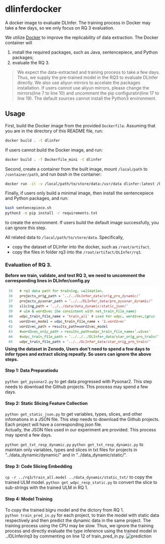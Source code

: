 # dlinferdocker
A docker image to evaluate DLInfer. The training process in Docker may take a few days, so we only focus on RQ 3 evaluation.

We utilize [Docker](https://www.docker.com/) to improve the replicability of
data extraction. The Docker container will

1. install the required packages, such as Java, sentencepiece, and Python packages;
2. evaluate the RQ 3.

> We expect the data-extracted and training process to take a few days.
> Thus, we supply the pre-trained model in the RQ3 to evaluate DLInfer directly.
> We also use aliyun mirrors to accelate the packages installation. If users cannot
> use aliyun mirrors, please change the mirrors(line 7 to line 10) and uncomment the pip configuratin(line 17 to line 19).
> The default sources cannot install the Python3 environment. 

## Usage

First, build the Docker image from the provided `Dockerfile`. Assuming that you
are in the directory of this README file, run:

```bash
docker build . -t dlinfer
```

If users cannot build the Docker image, and run:
```bash
docker build . -f Dockerfile_mini -t dlinfer
```

Second, create a container from the built image, mount `/local/path` to
`/container/path`, and run _bash_ in the container:

```bash
docker run -it -v /local/path/to/store/data:/usr/data dlinfer:latest /bin/bash
```

Finally, if users only build a minimal image, then install the sentencepiece and Python packages, and run:
```bash
bash sentencepiece.sh
python3 -m pip install -r requirements.txt
```
to create the environment. If users build the default image successfully, you can ignore this step. 

All related data to `/local/path/to/store/data`. Specifically,

* copy the dataset of DLInfer into the docker, such as `/root/artifact`.
* copy the files in folder rq3 into the `/root/artifact/DLInfer/rq3`. 

### Evaluation of RQ 3.

**Before we train, validate, and test RQ 3, we need to uncomment the corresponding lines in DLInfer/config.py**

![configuration](./image/data_path.png)
**Using the dataset in Zenodo, Users don't need to spend a few days to infer types and extract slicing repeatly. So users can ignore the above steps.**
#### Step 1: Data Preparatiodu 
```python get_pysonar2.py``` to get data progressed with Pysonar2. This step needs to download the Github projects. This process may spend a few days.

#### Step 2: Static Slicing Feature Collection
```python get_static_json.py``` to get variables, types, slices, and other infomations in a JSON file. This step needs to download the Github projects.
Each project will have a corresponding json file.  
Actually, the JSON files used in our experiment are provided.  This process may spend a few days. 


```python get_txt_resp_dynamic.py``` ```python get_txt_resp_dynamic.py``` to maintain only variables, types and slices in txt files
for projects in "../data_dynamic/dynamic/" and in "../data_dynamic/static/". 
#### Step 3: Code Slicing Embedding
```cp -r ../rq3/train_all.model ../data_dynamic/static_txt/``` to copy the trained ULM model.
```python get_wdpc_resp_static.py``` to convert the slice to sub-strings with the trained ULM in RQ 1.  

#### Step 4: Model Training
To copy the trained bigru model and the dictory from RQ 1.  
```python train_pred_in.py``` for each project, to train the model with static data respectively
and then predict the dynamic data in the same project.
The training process using the CPU may be slow. Thus, we ignore the training process and directly evaluate the type inference using the trained model in ../DLInfer/rq3 by commenting on line 12 of train_pred_in.py.
![prediction](./image/train_pred_in.png)
